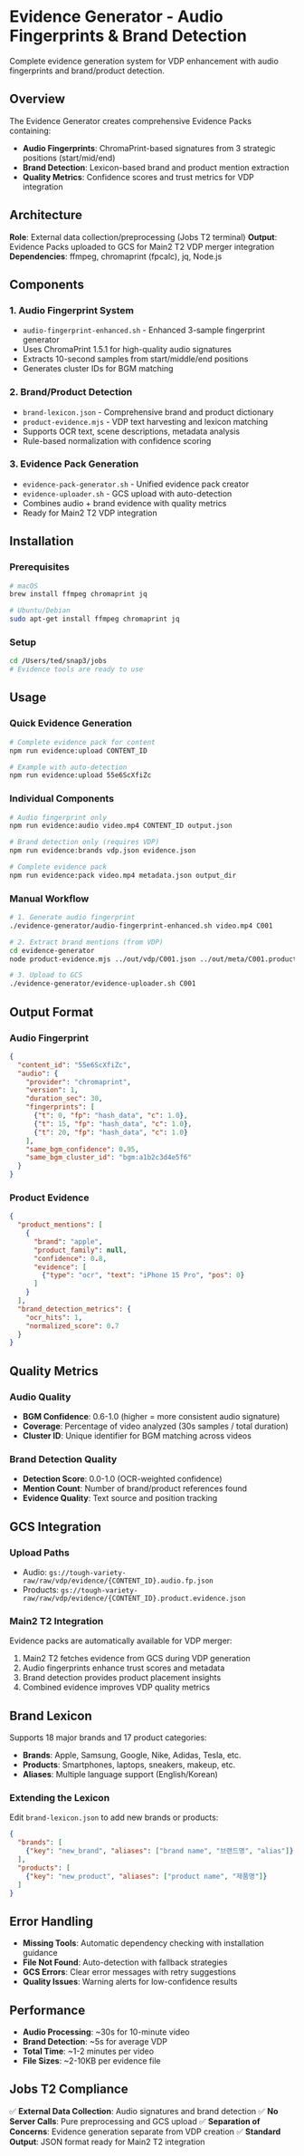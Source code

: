 # Evidence Generator - Audio Fingerprints & Brand Detection

Complete evidence generation system for VDP enhancement with audio fingerprints and brand/product detection.

## Overview

The Evidence Generator creates comprehensive Evidence Packs containing:
- **Audio Fingerprints**: ChromaPrint-based signatures from 3 strategic positions (start/mid/end)
- **Brand Detection**: Lexicon-based brand and product mention extraction
- **Quality Metrics**: Confidence scores and trust metrics for VDP integration

## Architecture

**Role**: External data collection/preprocessing (Jobs T2 terminal)
**Output**: Evidence Packs uploaded to GCS for Main2 T2 VDP merger integration
**Dependencies**: ffmpeg, chromaprint (fpcalc), jq, Node.js

## Components

### 1. Audio Fingerprint System
- `audio-fingerprint-enhanced.sh` - Enhanced 3-sample fingerprint generator
- Uses ChromaPrint 1.5.1 for high-quality audio signatures
- Extracts 10-second samples from start/middle/end positions
- Generates cluster IDs for BGM matching

### 2. Brand/Product Detection
- `brand-lexicon.json` - Comprehensive brand and product dictionary
- `product-evidence.mjs` - VDP text harvesting and lexicon matching
- Supports OCR text, scene descriptions, metadata analysis
- Rule-based normalization with confidence scoring

### 3. Evidence Pack Generation
- `evidence-pack-generator.sh` - Unified evidence pack creator
- `evidence-uploader.sh` - GCS upload with auto-detection
- Combines audio + brand evidence with quality metrics
- Ready for Main2 T2 VDP integration

## Installation

### Prerequisites
```bash
# macOS
brew install ffmpeg chromaprint jq

# Ubuntu/Debian  
sudo apt-get install ffmpeg chromaprint jq
```

### Setup
```bash
cd /Users/ted/snap3/jobs
# Evidence tools are ready to use
```

## Usage

### Quick Evidence Generation
```bash
# Complete evidence pack for content
npm run evidence:upload CONTENT_ID

# Example with auto-detection
npm run evidence:upload 55e6ScXfiZc
```

### Individual Components
```bash
# Audio fingerprint only
npm run evidence:audio video.mp4 CONTENT_ID output.json

# Brand detection only (requires VDP)
npm run evidence:brands vdp.json evidence.json

# Complete evidence pack
npm run evidence:pack video.mp4 metadata.json output_dir
```

### Manual Workflow
```bash
# 1. Generate audio fingerprint
./evidence-generator/audio-fingerprint-enhanced.sh video.mp4 C001

# 2. Extract brand mentions (from VDP)
cd evidence-generator
node product-evidence.mjs ../out/vdp/C001.json ../out/meta/C001.product.evidence.json

# 3. Upload to GCS
./evidence-generator/evidence-uploader.sh C001
```

## Output Format

### Audio Fingerprint
```json
{
  "content_id": "55e6ScXfiZc",
  "audio": {
    "provider": "chromaprint",
    "version": 1,
    "duration_sec": 30,
    "fingerprints": [
      {"t": 0, "fp": "hash_data", "c": 1.0},
      {"t": 15, "fp": "hash_data", "c": 1.0},
      {"t": 20, "fp": "hash_data", "c": 1.0}
    ],
    "same_bgm_confidence": 0.95,
    "same_bgm_cluster_id": "bgm:a1b2c3d4e5f6"
  }
}
```

### Product Evidence
```json
{
  "product_mentions": [
    {
      "brand": "apple",
      "product_family": null,
      "confidence": 0.8,
      "evidence": [
        {"type": "ocr", "text": "iPhone 15 Pro", "pos": 0}
      ]
    }
  ],
  "brand_detection_metrics": {
    "ocr_hits": 1,
    "normalized_score": 0.7
  }
}
```

## Quality Metrics

### Audio Quality
- **BGM Confidence**: 0.6-1.0 (higher = more consistent audio signature)
- **Coverage**: Percentage of video analyzed (30s samples / total duration)
- **Cluster ID**: Unique identifier for BGM matching across videos

### Brand Detection Quality  
- **Detection Score**: 0.0-1.0 (OCR-weighted confidence)
- **Mention Count**: Number of brand/product references found
- **Evidence Quality**: Text source and position tracking

## GCS Integration

### Upload Paths
- Audio: `gs://tough-variety-raw/raw/vdp/evidence/{CONTENT_ID}.audio.fp.json`
- Products: `gs://tough-variety-raw/raw/vdp/evidence/{CONTENT_ID}.product.evidence.json`

### Main2 T2 Integration
Evidence packs are automatically available for VDP merger:
1. Main2 T2 fetches evidence from GCS during VDP generation
2. Audio fingerprints enhance trust scores and metadata
3. Brand detection provides product placement insights
4. Combined evidence improves VDP quality metrics

## Brand Lexicon

Supports 18 major brands and 17 product categories:
- **Brands**: Apple, Samsung, Google, Nike, Adidas, Tesla, etc.
- **Products**: Smartphones, laptops, sneakers, makeup, etc.
- **Aliases**: Multiple language support (English/Korean)

### Extending the Lexicon
Edit `brand-lexicon.json` to add new brands or products:
```json
{
  "brands": [
    {"key": "new_brand", "aliases": ["brand name", "브랜드명", "alias"]}
  ],
  "products": [
    {"key": "new_product", "aliases": ["product name", "제품명"]}
  ]
}
```

## Error Handling

- **Missing Tools**: Automatic dependency checking with installation guidance
- **File Not Found**: Auto-detection with fallback strategies
- **GCS Errors**: Clear error messages with retry suggestions
- **Quality Issues**: Warning alerts for low-confidence results

## Performance

- **Audio Processing**: ~30s for 10-minute video
- **Brand Detection**: ~5s for average VDP
- **Total Time**: ~1-2 minutes per video
- **File Sizes**: ~2-10KB per evidence file

## Jobs T2 Compliance

✅ **External Data Collection**: Audio signatures and brand detection
✅ **No Server Calls**: Pure preprocessing and GCS upload
✅ **Separation of Concerns**: Evidence generation separate from VDP creation
✅ **Standard Output**: JSON format ready for Main2 T2 integration